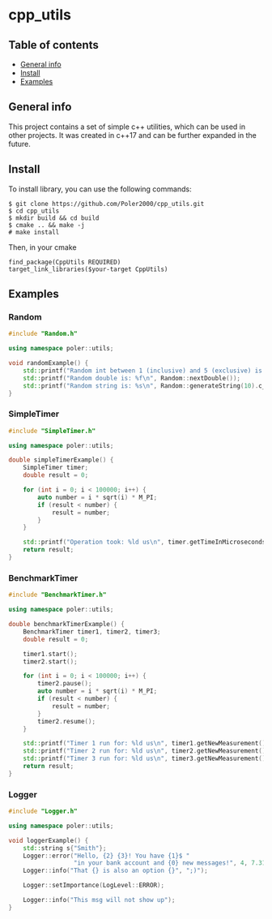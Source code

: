 # cpp_utils
## Table of contents
* [General info](#general-info)
* [Install](#install)
* [Examples](#examples)

## General info
This project contains a set of simple c++ utilities, which can be used in other projects. It was created in c++17 and can be further expanded in the future.

## Install
To install library, you can use the following commands:

```
$ git clone https://github.com/Poler2000/cpp_utils.git
$ cd cpp_utils
$ mkdir build && cd build
$ cmake .. && make -j
# make install
```

Then, in your cmake
```
find_package(CppUtils REQUIRED)
target_link_libraries($your-target CppUtils)
```

## Examples

### Random

```cpp
#include "Random.h"

using namespace poler::utils;

void randomExample() {
    std::printf("Random int between 1 (inclusive) and 5 (exclusive) is: %d\n", Random::nextInt(1, 5));
    std::printf("Random double is: %f\n", Random::nextDouble());
    std::printf("Random string is: %s\n", Random::generateString(10).c_str());
}
```
### SimpleTimer

```cpp
#include "SimpleTimer.h"

using namespace poler::utils;

double simpleTimerExample() {
    SimpleTimer timer;
    double result = 0;

    for (int i = 0; i < 100000; i++) {
        auto number = i * sqrt(i) * M_PI;
        if (result < number) {
            result = number;
        }
    }

    std::printf("Operation took: %ld us\n", timer.getTimeInMicroseconds());
    return result;
}
```

### BenchmarkTimer

```cpp
#include "BenchmarkTimer.h"

using namespace poler::utils;

double benchmarkTimerExample() {
    BenchmarkTimer timer1, timer2, timer3;
    double result = 0;

    timer1.start();
    timer2.start();

    for (int i = 0; i < 100000; i++) {
        timer2.pause();
        auto number = i * sqrt(i) * M_PI;
        if (result < number) {
            result = number;
        }
        timer2.resume();
    }

    std::printf("Timer 1 run for: %ld us\n", timer1.getNewMeasurement().microseconds);
    std::printf("Timer 2 run for: %ld us\n", timer2.getNewMeasurement().microseconds);
    std::printf("Timer 3 run for: %ld us\n", timer3.getNewMeasurement().microseconds);
    return result;
}
```
### Logger

```cpp
#include "Logger.h"

using namespace poler::utils;

void loggerExample() {
    std::string s{"Smith"};
    Logger::error("Hello, {2} {3}! You have {1}$ "
                  "in your bank account and {0} new messages!", 4, 7.31, "John", s);
    Logger::info("That {} is also an option {}", ";)");

    Logger::setImportance(LogLevel::ERROR);

    Logger::info("This msg will not show up");
}
```
